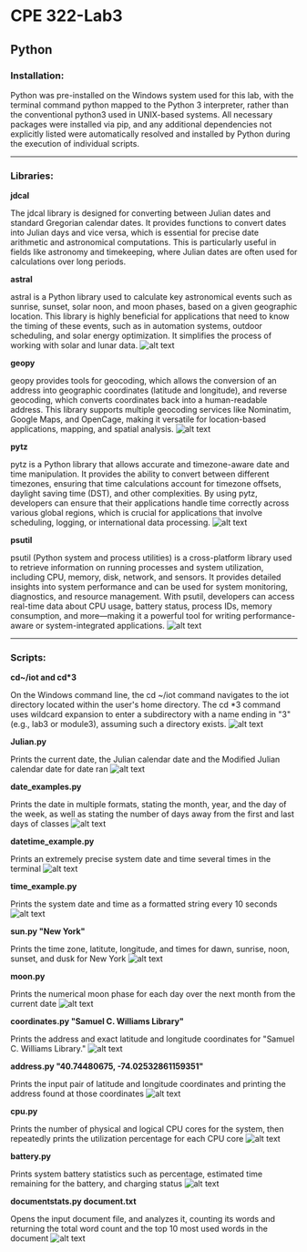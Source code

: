 # CPE 322-Lab3
## Python
### Installation:
Python was pre-installed on the Windows system used for this lab, with the terminal command python mapped to the Python 3 interpreter, rather than the conventional python3 used in UNIX-based systems. All necessary packages were installed via pip, and any additional dependencies not explicitly listed were automatically resolved and installed by Python during the execution of individual scripts.

---

### Libraries: 
**jdcal**

The jdcal library is designed for converting between Julian dates and standard Gregorian calendar dates. It provides functions to convert dates into Julian days and vice versa, which is essential for precise date arithmetic and astronomical computations. This is particularly useful in fields like astronomy and timekeeping, where Julian dates are often used for calculations over long periods.

**astral**

astral is a Python library used to calculate key astronomical events such as sunrise, sunset, solar noon, and moon phases, based on a given geographic location. This library is highly beneficial for applications that need to know the timing of these events, such as in automation systems, outdoor scheduling, and solar energy optimization. It simplifies the process of working with solar and lunar data.
![alt text](jdcalandastra.png)

**geopy**

geopy provides tools for geocoding, which allows the conversion of an address into geographic coordinates (latitude and longitude), and reverse geocoding, which converts coordinates back into a human-readable address. This library supports multiple geocoding services like Nominatim, Google Maps, and OpenCage, making it versatile for location-based applications, mapping, and spatial analysis.
![alt text](geopy.png)

**pytz**

pytz is a Python library that allows accurate and timezone-aware date and time manipulation. It provides the ability to convert between different timezones, ensuring that time calculations account for timezone offsets, daylight saving time (DST), and other complexities. By using pytz, developers can ensure that their applications handle time correctly across various global regions, which is crucial for applications that involve scheduling, logging, or international data processing.
![alt text](pytz.png)

**psutil**

psutil (Python system and process utilities) is a cross-platform library used to retrieve information on running processes and system utilization, including CPU, memory, disk, network, and sensors. It provides detailed insights into system performance and can be used for system monitoring, diagnostics, and resource management. With psutil, developers can access real-time data about CPU usage, battery status, process IDs, memory consumption, and more—making it a powerful tool for writing performance-aware or system-integrated applications.
![alt text](psutil.png)

---

### Scripts: 

**cd~/iot and cd*3**

On the Windows command line, the cd ~/iot command navigates to the iot directory located within the user's home directory. The cd *3 command uses wildcard expansion to enter a subdirectory with a name ending in "3" (e.g., lab3 or module3), assuming such a directory exists.
![alt text](cd.png)

**Julian.py**

Prints the current date, the Julian calendar date and the Modified Julian calendar date for date ran
![alt text](julian.png)

**date_examples.py**

Prints the date in multiple formats, stating the month, year, and the day of the week, as well as stating the number of days away from the first and last days of classes
![alt text](date_example.png)

**datetime_example.py**

Prints an extremely precise system date and time several times in the terminal
![alt text](datetime.png)

**time_example.py**

Prints the system date and time as a formatted string every 10 seconds 
![alt text](time.png)

**sun.py "New York"**

Prints the time zone, latitute, longitude, and times for dawn, sunrise, noon, sunset, and dusk for New York
![alt text](sun.py.png)

**moon.py**

Prints the numerical moon phase for each day over the next month from the current date
![alt text](moon.py.png)

**coordinates.py "Samuel C. Williams Library"**

Prints the address and exact latitude and longitude coordinates for "Samuel C. Williams Library."
![alt text](coordinates.py.png)

**address.py "40.74480675, -74.02532861159351"**

Prints the input pair of latitude and longitude coordinates and printing the address found at those coordinates
![alt text](address.py.png)

**cpu.py**

Prints the number of physical and logical CPU cores for the system, then repeatedly prints the utilization percentage for each CPU core
![alt text](cpu.py.png)

**battery.py**

Prints system battery statistics such as percentage, estimated time remaining for the battery, and charging status
![alt text](battery.py.png)

**documentstats.py document.txt**

Opens the input document file, and analyzes it, counting its words and returning the total word count and the top 10 most used words in the document
![alt text](documentstats.py.png)

